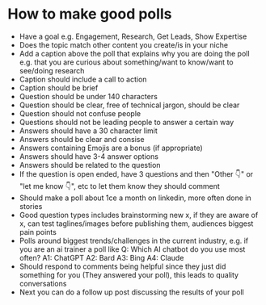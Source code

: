 # How to make good polls

* Have a goal e.g. Engagement, Research, Get Leads, Show Expertise
* Does the topic match other content you create/is in your niche
* Add a caption above the poll that explains why you are doing the poll e.g. that you are curious about something/want to know/want to see/doing research
* Caption should include a call to action
* Caption should be brief
* Question should be under 140 characters
* Question should be clear, free of technical jargon, should be clear
* Question should not confuse people
* Questions should not be leading people to answer a certain way
* Answers should have a 30 character limit
* Answers should be clear and consise
* Answers containing Emojis are a bonus (if appropriate)
* Answers should have 3-4 answer options
* Answers should be related to the question
* If the question is open ended, have 3 questions and then "Other 👇" or "let me know 👇", etc to let them know they should comment
* Should make a poll about 1ce a month on linkedin, more often done in stories
* Good question types includes brainstorming new x, if they are aware of x, can test taglines/images before publishing them, audiences biggest pain points
* Polls around biggest trends/challenges in the current industry, e.g. if you are an ai trainer a poll like Q: Which AI chatbot do you use most often? A1: ChatGPT A2: Bard A3: Bing A4: Claude
* Should respond to comments being helpful since they just did something for you (They answered your poll), this leads to quality conversations
* Next you can do a follow up post discussing the results of your poll
